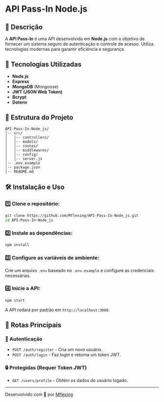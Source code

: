 # API Pass-In Node.js

## 📌 Descrição
A **API Pass-In** é uma API desenvolvida em **Node.js** com o objetivo de fornecer um sistema seguro de autenticação e controle de acesso. Utiliza tecnologias modernas para garantir eficiência e segurança.

## 🚀 Tecnologias Utilizadas
- **Node.js**
- **Express**
- **MongoDB** (Mongoose)
- **JWT (JSON Web Token)**
- **Bcrypt**
- **Dotenv**

## 📂 Estrutura do Projeto
```
API-Pass-In-Node_js/
│-- src/
│   │-- controllers/
│   │-- models/
│   │-- routes/
│   │-- middlewares/
│   │-- config/
│   │-- server.js
│-- .env.example
│-- package.json
│-- README.md
```

## 🛠️ Instalação e Uso
### 1️⃣ Clone o repositório:
```bash
git clone https://github.com/Mflexing/API-Pass-In-Node_js.git
cd API-Pass-In-Node_js
```
### 2️⃣ Instale as dependências:
```bash
npm install
```
### 3️⃣ Configure as variáveis de ambiente:
Crie um arquivo `.env` baseado no `.env.example` e configure as credenciais necessárias.

### 4️⃣ Inicie a API:
```bash
npm start
```
A API rodará por padrão em `http://localhost:3000`.

## 🔑 Rotas Principais
### 📝 Autenticação
- `POST /auth/register` - Cria um novo usuário.
- `POST /auth/login` - Faz login e retorna um token JWT.

### 🔒 Protegidas (Requer Token JWT)
- `GET /users/profile` - Obtém os dados do usuário logado.

---
Desenvolvido com 💙 por [Mflexing](https://github.com/Mflexing)

